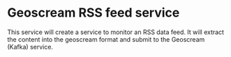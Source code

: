 # Geoscream RSS feed service

This service will create a service to monitor an RSS data feed.  It will extract the content into the geoscream format and submit to the Geoscream (Kafka) service.
